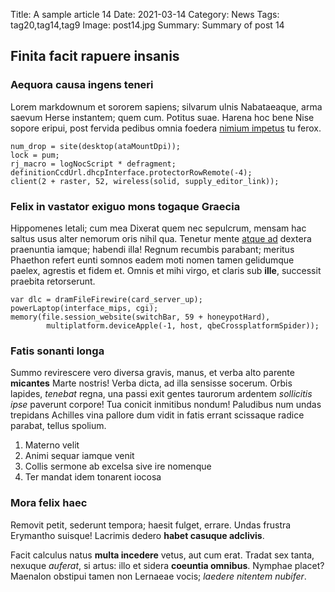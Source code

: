 Title: A sample article 14
Date: 2021-03-14
Category: News
Tags: tag20,tag14,tag9
Image: post14.jpg
Summary: Summary of post 14

## Finita facit rapuere insanis

### Aequora causa ingens teneri

Lorem markdownum et sororem sapiens; silvarum ulnis Nabataeaque, arma saevum
Herse instantem; quem cum. Potitus suae. Harena hoc bene Nise sopore eripui,
post fervida pedibus omnia foedera [nimium
impetus](http://www.ardesceret-pavet.com/illa) tu ferox.

    num_drop = site(desktop(ataMountDpi));
    lock = pum;
    rj_macro = logNocScript * defragment;
    definitionCcdUrl.dhcpInterface.protectorRowRemote(-4);
    client(2 + raster, 52, wireless(solid, supply_editor_link));

### Felix in vastator exiguo mons togaque Graecia

Hippomenes letali; cum mea Dixerat quem nec sepulcrum, mensam hac saltus usus
alter nemorum oris nihil qua. Tenetur mente [atque ad](http://vectus.io/)
dextera praenuntia iamque; habendi illa! Regnum recumbis parabant; meritus
Phaethon refert eunti somnos eadem moti nomen tamen gelidumque paelex, agrestis
et fidem et. Omnis et mihi virgo, et claris sub **ille**, successit praebita
retorserunt.

    var dlc = dramFileFirewire(card_server_up);
    powerLaptop(interface_mips, cgi);
    memory(file.session_website(switchBar, 59 + honeypotHard),
            multiplatform.deviceApple(-1, host, qbeCrossplatformSpider));

### Fatis sonanti longa

Summo revirescere vero diversa gravis, manus, et verba alto parente **micantes**
Marte nostris! Verba dicta, ad illa sensisse socerum. Orbis lapides, *tenebat*
regna, una passi exit gentes taurorum ardentem *sollicitis ipse* paverunt
corpore! Tua conicit inmitibus nondum! Paludibus num undas trepidans Achilles
vina pallore dum vidit in fatis errant scissaque radice parabat, tellus spolium.

1. Materno velit
2. Animi sequar iamque venit
3. Collis sermone ab excelsa sive ire nomenque
4. Ter mandat idem tonarent iocosa

### Mora felix haec

Removit petit, sederunt tempora; haesit fulget, errare. Undas frustra Erymantho
suisque! Lacrimis dedero **habet casuque adclivis**.

Facit calculus natus **multa incedere** vetus, aut cum erat. Tradat sex tanta,
nexuque *auferat*, si artus: illo et sidera **coeuntia omnibus**. Nymphae
placet? Maenalon obstipui tamen non Lernaeae vocis; *laedere nitentem nubifer*.
